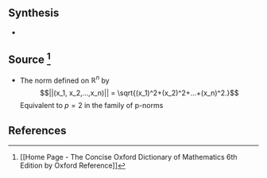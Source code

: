 ## Synthesis
- 
## Source [^1]
- The norm defined on $\mathbb{R}^n$ by $$||(x_1, x_2,...,x_n)|| = \sqrt{(x_1)^2+(x_2)^2+...+(x_n)^2.}$$Equivalent to $p = 2$ in the family of p-norms
## References

[^1]: [[Home Page - The Concise Oxford Dictionary of Mathematics 6th Edition by Oxford Reference]]